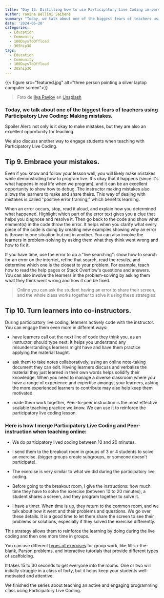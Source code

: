 ```yaml
---
title: "Day 15: Distilling how to use Participatory Live Coding in-person and online - Tip 9 and 10"
author: Yanina Bellini Saibene
summary: "Today, we talk about one of the biggest fears of teachers using Participatory Live Coding: Making mistakes. Spoiler Alert: not only is it okay to make mistakes, but they are also an excellent opportunity for teaching. We also discuss another way to engage students when teaching with Participatory Live Coding."
date: '2024-05-20'
categories:
  - Education
  - Community
  - 100DaysToOffload
  - 30Ship30
tags:
  - Education
  - Community
  - 100DaysToOffload
  - 30Ship30
---
```


{{< figure src="featured.jpg" alt="three person pointing a silver laptop computer screen">}}

> Foto de <a href="https://unsplash.com/es/@ilyapavlov?utm_content=creditCopyText&utm_medium=referral&utm_source=unsplash">Ilya Pavlov</a> en <a href="https://unsplash.com/es/fotos/monitor-showing-java-programming-OqtafYT5kTw?utm_content=creditCopyText&utm_medium=referral&utm_source=unsplash">Unsplash</a>
  

### **Today, we talk about one of the biggest fears of teachers using Participatory Live Coding: Making mistakes.** 

Spoiler Alert: not only is it okay to make mistakes, but they are also an excellent opportunity for teaching.

We also discuss another way to engage students when teaching with Participatory Live Coding.

## Tip 9. Embrace your mistakes.

Even if you know and follow your lesson well, you will likely make mistakes while demonstrating how to program live. It's okay that it happens (since it's what happens in real life when we program), and it can be an excellent opportunity to show how to debug. The instructor making mistakes also allows the learners to make and share theirs. This way of dealing with mistakes is called "positive error framing," which benefits learning.

When an error occurs, stop, read it aloud, and explain how you determined what happened. Highlight which part of the error text gives you a clue that helps you diagnose and resolve it. Then go back to the code and show what element(s) in the code throw the error. It helps when you clarify what every piece of the code is doing by creating new examples showing why an error is thrown in one situation but not in another. You can also involve the learners in problem-solving by asking them what they think went wrong and how to fix it.

If you have time, use the error to do a "live searching": show how to search for an error on the internet, refine that search, read the results, and determine which one is the closest to your problem. For example, teach how to read the help pages or Stack Overflow's questions and answers. You can also involve the learners in the problem-solving by asking them what they think went wrong and how it can be fixed.

> Online you can ask the student having an error to share their screen, and the whole class works together to solve it using these strategies.

## Tip 10. Turn learners into co-instructors. 

During participatory live coding, learners actively code with the instructor. You can engage them even more in different ways:

-   have learners call out the next line of code they think you, as an instructor, should type next. It helps you understand any misunderstandings learners might have and have them practice applying the material taught. 

-   ask them to take notes collaboratively, using an online note-taking document they can edit. Having learners discuss and verbalize the material they just learned in their own words helps solidify their knowledge. When you need to manage a diverse classroom where you have a range of experience and expertise amongst your learners, asking the more experienced learners to contribute may also help keep them motivated.

-   made them work together, Peer-to-peer instruction is the most effective scalable teaching practice we know. We can use it to reinforce the participatory live coding lesson. 

### Here is how I merge Participatory Live Coding and Peer-instruction when teaching online:

-   We do participatory lived coding between 10 and 20 minutes.

-   I send them to the breakout room in groups of 3 or 4 students to solve an exercise. (bigger groups create subgroups, or someone doesn't participate).

-   The exercise is very similar to what we did during the participatory live coding.

-   Before going to the breakout room, I give the instructions: how much time they have to solve the exercise (between 10 to 20 minutes), a student shares a screen, and they program together to solve it.

-   I have a timer. When time is up, they return to the common room, and we talk about how it went and their problems and questions. We go over these details. It is a good time to let them share the screen to see their problems or solutions, especially if they solved the exercise differently.

This strategy allows them to reinforce the learning by doing during the live coding and then one more time in groups.

You can use different [types of exercises](https://educarencomunidad.tech/en/index.html#s:exercises) for group work, like fill-in-the-blank, Parson problems, and interactive tutorials that provide different types of scaffolding.

It takes 15 to 30 seconds to get everyone into the rooms. One or two will initially struggle in a class of forty, but it helps keep your students well-motivated and attentive.

We finished the series about teaching an active and engaging programming class using Participatory Live Coding.
